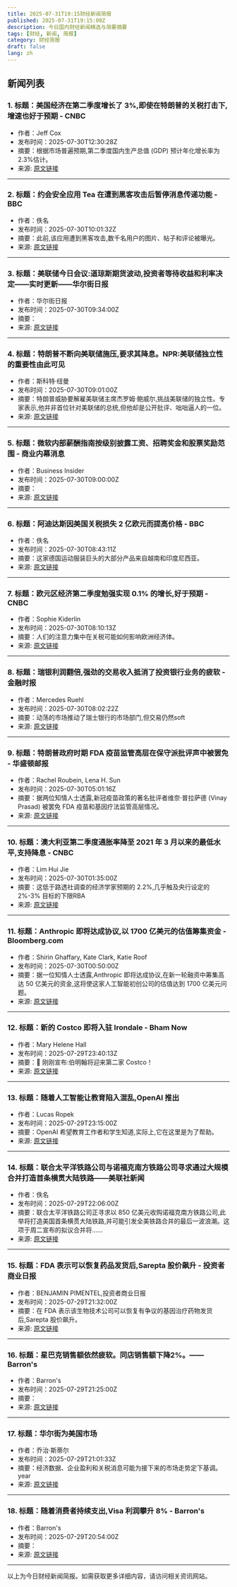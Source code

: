 ```yaml
---
title: 2025-07-31T19:15财经新闻简报
published: 2025-07-31T19:15:00Z
description: 今日国内财经新闻精选与简要摘要
tags: [财经, 新闻, 简报]
category: 财经简报
draft: false
lang: zh
---
```


## 新闻列表

### 1. 标题：美国经济在第二季度增长了 3%,即使在特朗普的关税打击下,增速也好于预期 - CNBC
- 作者：Jeff Cox
- 发布时间：2025-07-30T12:30:28Z
- 摘要：根据市场普遍预期,第二季度国内生产总值 (GDP) 预计年化增长率为 2.3%估计。
- 来源: [原文链接](https://www.cnbc.com/2025/07/30/gdp-q2-2025-.html)

---

### 2. 标题：约会安全应用 Tea 在遭到黑客攻击后暂停消息传递功能 - BBC
- 作者：佚名
- 发布时间：2025-07-30T10:01:32Z
- 摘要：此前,该应用遭到黑客攻击,数千名用户的图片、帖子和评论被曝光。
- 来源: [原文链接](https://www.bbc.com/news/articles/cd0dgkjgzvjo)

---

### 3. 标题：美联储今日会议:道琼斯期货波动,投资者等待收益和利率决定——实时更新——华尔街日报
- 作者：华尔街日报
- 发布时间：2025-07-30T09:34:00Z
- 摘要：
- 来源: [原文链接](https://www.wsj.com/livecoverage/fed-meeting-interest-rate-decision-07-30-2025)

---

### 4. 标题：特朗普不断向美联储施压,要求其降息。NPR:美联储独立性的重要性由此可见
- 作者：斯科特·纽曼
- 发布时间：2025-07-30T09:01:00Z
- 摘要：特朗普威胁要解雇美联储主席杰罗姆·鲍威尔,挑战美联储的独立性。专家表示,他并非首位针对美联储的总统,但他却是公开批评、咄咄逼人的一位。
- 来源: [原文链接](https://www.npr.org/2025/07/30/nx-s1-5482794/trump-powell-federal-reserve-fed-interest-rates-independence)

---

### 5. 标题：微软内部薪酬指南按级别披露工资、招聘奖金和股票奖励范围 - 商业内幕消息
- 作者：Business Insider
- 发布时间：2025-07-30T09:00:00Z
- 摘要：
- 来源: [原文链接](https://news.google.com/rss/articles/CBMikwFBVV95cUxOWnpOczh3Y01mTGdfSl8tR0liT3hEV1RiNXdxWDRsQ3k1V0xuSXVfWFp4NHJjdWg5SEl1NW1rbzc2a29NLWpYZk5xa1lBTVVUQUNuRmFvQ081aWx2cVdDWTZPWHVkNXdLUFNZcmV6MW5saF9mbWl1Qzc1OE11LU91SzZlRTNqM2NxcXRuN0lyWUxpalE?oc=5)

---

### 6. 标题：阿迪达斯因美国关税损失 2 亿欧元而提高价格 - BBC
- 作者：佚名
- 发布时间：2025-07-30T08:43:11Z
- 摘要：这家德国运动服装巨头的大部分产品来自越南和印度尼西亚。
- 来源: [原文链接](https://www.bbc.com/news/articles/cjey0zv1pkqo)

---

### 7. 标题：欧元区经济第二季度勉强实现 0.1% 的增长,好于预期 - CNBC
- 作者：Sophie Kiderlin
- 发布时间：2025-07-30T08:10:13Z
- 摘要：人们的注意力集中在关税可能如何影响欧洲经济体。
- 来源: [原文链接](https://www.cnbc.com/2025/07/30/german-euro-zone-gdp-q2-2025.html)

---

### 8. 标题：瑞银利润翻倍,强劲的交易收入抵消了投资银行业务的疲软 - 金融时报
- 作者：Mercedes Ruehl
- 发布时间：2025-07-30T08:02:22Z
- 摘要：动荡的市场推动了瑞士银行的市场部门,但交易仍然soft
- 来源: [原文链接](https://www.ft.com/content/5cf9b8cf-f82e-458f-b1e0-4fa4205252dd)

---

### 9. 标题：特朗普政府时期 FDA 疫苗监管高层在保守派批评声中被罢免 - 华盛顿邮报
- 作者：Rachel Roubein, Lena H. Sun
- 发布时间：2025-07-30T05:01:16Z
- 摘要：据两位知情人士透露,新冠疫苗政策的著名批评者维奈·普拉萨德 (Vinay Prasad) 被罢免 FDA 疫苗和基因疗法监管高层情况。
- 来源: [原文链接](https://www.washingtonpost.com/health/2025/07/29/vinay-prasad-fda-vaccine-departure/)

---

### 10. 标题：澳大利亚第二季度通胀率降至 2021 年 3 月以来的最低水平,支持降息 - CNBC
- 作者：Lim Hui Jie
- 发布时间：2025-07-30T01:35:00Z
- 摘要：这低于路透社调查的经济学家预期的 2.2%,几乎触及央行设定的 2%-3% 目标的下限RBA
- 来源: [原文链接](https://www.cnbc.com/2025/07/30/australia-inflation-slips-in-second-quarter-to-lowest-since-march-2021-supporting-case-for-rate-cut.html)

---

### 11. 标题：Anthropic 即将达成协议,以 1700 亿美元的估值筹集资金 - Bloomberg.com
- 作者：Shirin Ghaffary, Kate Clark, Katie Roof
- 发布时间：2025-07-30T00:50:00Z
- 摘要：据一位知情人士透露,Anthropic 即将达成协议,在新一轮融资中筹集高达 50 亿美元的资金,这将使这家人工智能初创公司的估值达到 1700 亿美元问题。
- 来源: [原文链接](https://www.bloomberg.com/news/articles/2025-07-29/anthropic-nears-deal-to-raise-funding-at-170-billion-valuation)

---

### 12. 标题：新的 Costco 即将入驻 Irondale - Bham Now
- 作者：Mary Helene Hall
- 发布时间：2025-07-29T23:40:13Z
- 摘要：🎉 刚刚宣布:伯明翰将迎来第二家 Costco！
- 来源: [原文链接](https://bhamnow.com/2025/07/29/new-costco-coming-to-irondale/)

---

### 13. 标题：随着人工智能让教育陷入混乱,OpenAI 推出
- 作者：Lucas Ropek
- 发布时间：2025-07-29T23:15:00Z
- 摘要：OpenAI 希望教育工作者和学生知道,实际上,它在这里是为了帮助。
- 来源: [原文链接](https://gizmodo.com/as-ai-throws-education-into-chaos-openai-introduces-study-mode-to-help-students-learn-2000636360)

---

### 14. 标题：联合太平洋铁路公司与诺福克南方铁路公司寻求通过大规模合并打造首条横贯大陆铁路——美联社新闻
- 作者：佚名
- 发布时间：2025-07-29T22:06:00Z
- 摘要：联合太平洋铁路公司正寻求以 850 亿美元收购诺福克南方铁路公司,此举将打造美国首条横贯大陆铁路,并可能引发全美铁路合并的最后一波浪潮。这项于周二宣布的拟议合并将……
- 来源: [原文链接](https://apnews.com/article/union-pacific-norfolk-southern-transcontinental-railroad-merger-b15664ec5cc55b985a0a32a1bf990d41)

---

### 15. 标题：FDA 表示可以恢复药品发货后,Sarepta 股价飙升 - 投资者商业日报
- 作者：BENJAMIN PIMENTEL,投资者商业日报
- 发布时间：2025-07-29T21:32:00Z
- 摘要：在 FDA 表示该生物技术公司可以恢复有争议的基因治疗药物发货后,Sarepta 股价飙升。
- 来源: [原文链接](https://www.investors.com/news/technology/sarepta-stock-fda-gene-therapy-drug/)

---

### 16. 标题：星巴克销售额依然疲软。同店销售额下降2%。——Barron&#39;s
- 作者：Barron&#39;s
- 发布时间：2025-07-29T21:25:00Z
- 摘要：
- 来源: [原文链接](https://www.barrons.com/articles/starbucks-earnings-stock-price-9b692996)

---

### 17. 标题：华尔街为美国市场
- 作者：乔治·斯蒂尔
- 发布时间：2025-07-29T21:01:33Z
- 摘要：经济数据、企业盈利和关税消息可能为接下来的市场走势定下基调。 year
- 来源: [原文链接](https://www.ft.com/content/afcafdf5-5d86-4530-bce2-98e2a77dc1b1)

---

### 18. 标题：随着消费者持续支出,Visa 利润攀升 8% - Barron&#39;s
- 作者：Barron&#39;s
- 发布时间：2025-07-29T20:54:00Z
- 摘要：
- 来源: [原文链接](https://www.barrons.com/articles/visa-stock-price-earnings-78731984)

---


以上为今日财经新闻简报。如需获取更多详细内容，请访问相关资讯网站。